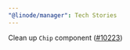 ```yaml
---
"@linode/manager": Tech Stories
---
```


Clean up `Chip` component ([#10223](https://github.com/linode/manager/pull/10223))
